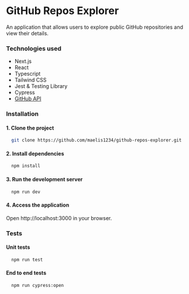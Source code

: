 # GitHub Repos Explorer

An application that allows users to explore public GitHub repositories and view their details.

### Technologies used

- Next.js
- React
- Typescript
- Tailwind CSS
- Jest & Testing Library
- Cypress
- [GitHub API](https://docs.github.com/en/rest?apiVersion=2022-11-28)

### Installation

#### 1. Clone the project

```bash
  git clone https://github.com/maelis1234/github-repos-explorer.git
```

#### 2. Install dependencies

```bash
  npm install
```

#### 3. Run the development server

```bash
  npm run dev
```

#### 4. Access the application

Open http://localhost:3000 in your browser.

### Tests

#### Unit tests

```bash
  npm run test
```

#### End to end tests

```bash
  npm run cypress:open
```
